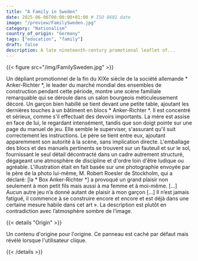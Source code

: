 ```yaml
---
title: "A Family in Sweden"
date: 2025-06-06T00:00:00+01:00 # ISO 8601 date
image: "/preview/FamilySweden.jpg"
category: "Nationalism"
country_of_origin: "Germany"
tags: ["education", "family"]
draft: false
description: A late nineteenth-century promotional leaflet of...
---
```




{{< figure src="/img/FamilySweden.jpg" >}}

Un dépliant promotionnel de la fin du XIXe siècle de la société allemande * Anker-Richter *, le leader du marché mondial des ensembles de construction pendant cette période, montre une scène familiale remarquable qui se déroule dans un salon bourgeois méticuleusement décoré. Un garçon bien habillé se tient devant une petite table, ajoutant les dernières touches à un bâtiment en blocs * Anker-Richter *. Il est concentré et sérieux, comme s'il effectuait des devoirs importants. La mère est assise en face de lui, le regardant intensément, tandis que son doigt pointe sur une page du manuel de jeu. Elle semble le superviser, s'assurant qu'il suit correctement les instructions. Le père se tient entre eux, ajoutant apparemment son autorité à la scène, sans implication directe. L'emballage des blocs et des manuels pertinents se trouvent sur un fauteuil et sur le sol, fournissant le seul détail décontracté dans un cadre autrement structuré, dégageant une atmosphère de discipline et d'ordre loin d'être ludique ou agréable. L'illustration était en fait basée sur une photographie envoyée par le père de la photo lui-même, M. Robert Roesler de Stockholm, qui a déclaré: [la * Box Anker-Richter *] a provoqué un grand plaisir non seulement à mon petit fils mais aussi à ma femme et à moi-même. […] Aucun autre jeu n’a donné autant de plaisir à mon garçon […] Il n’est jamais fatigué, il commence à se construire encore et encore et est déjà dans une certaine mesure habile dans cet art ». La description est plutôt en contradiction avec l’atmosphère sombre de l’image.

{{< details "Origin" >}}

Un contenu d'origine pour l'origine. Ce panneau est caché par défaut mais révélé lorsque l'utilisateur clique.

{{< /details >}}

